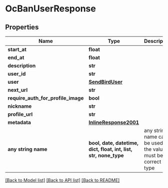 # OcBanUserResponse


## Properties
Name | Type | Description | Notes
------------ | ------------- | ------------- | -------------
**start_at** | **float** |  | [optional] 
**end_at** | **float** |  | [optional] 
**description** | **str** |  | [optional] 
**user_id** | **str** |  | [optional] 
**user** | [**SendBirdUser**](SendBirdUser.md) |  | [optional] 
**next_url** | **str** |  | [optional] 
**require_auth_for_profile_image** | **bool** |  | [optional] 
**nickname** | **str** |  | [optional] 
**profile_url** | **str** |  | [optional] 
**metadata** | [**InlineResponse2001**](InlineResponse2001.md) |  | [optional] 
**any string name** | **bool, date, datetime, dict, float, int, list, str, none_type** | any string name can be used but the value must be the correct type | [optional]

[[Back to Model list]](../README.md#documentation-for-models) [[Back to API list]](../README.md#documentation-for-api-endpoints) [[Back to README]](../README.md)


